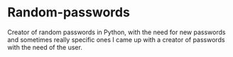 # Random-passwords

Creator of random passwords in Python, with the need for new passwords and sometimes really specific ones I came up with a creator of passwords with the need of the user. 
